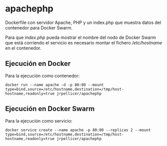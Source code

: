 # apachephp
Dockerfile con servidor Apache, PHP y un index.php que muestra datos del contenedor para Docker Swarm.

Para que *index.php* pueda mostrar el nombre del nodo de Docker Swarm que está corriendo el servicio es necesario montar el fichero */etc/hostname* en el contenedor.

## Ejecución en Docker
Para la ejecución como contenedor:

    docker run --name apache -d -p 80:80 --mount type=bind,source=/etc/hostname,destination=/tmp/host-hostname,readonly=true jrpellicer/apachephp

## Ejecución en Docker Swarm
Para la ejecución como servicio:

    docker service create --name apache -p 80:80 --replicas 2 --mount type=bind,source=/etc/hostname,destination=/tmp/host-hostname,readonly=true jrpellicer/apachephp
